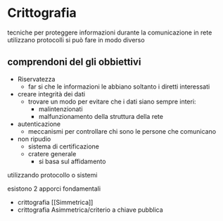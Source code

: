 # Crittografia

tecniche per proteggere informazioni durante la comunicazione in rete
utilizzano protocolli
si può fare in modo diverso

## comprendoni del gli obbiettivi

- Riservatezza
  - far si che le informazioni le abbiano soltanto i diretti interessati
- creare integrità dei dati
  - trovare un modo per evitare che i dati siano sempre interi:
    - malintenzionati
    - malfunzionamento della struttura della rete
- autenticazione
  - meccanismi per controllare chi sono le persone che comunicano
- non ripudio
  - sistema di certificazione
  - cratere generale
    - si basa sul affidamento

utilizzando protocollo o sistemi

esistono 2 apporci fondamentali

- crittografia [[Simmetrica]]
- crittografia Asimmetrica/criterio a chiave pubblica

